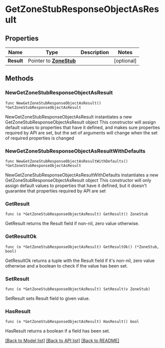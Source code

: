 # GetZoneStubResponseObjectAsResult

## Properties

Name | Type | Description | Notes
------------ | ------------- | ------------- | -------------
**Result** | Pointer to [**ZoneStub**](ZoneStub.md) |  | [optional] 

## Methods

### NewGetZoneStubResponseObjectAsResult

`func NewGetZoneStubResponseObjectAsResult() *GetZoneStubResponseObjectAsResult`

NewGetZoneStubResponseObjectAsResult instantiates a new GetZoneStubResponseObjectAsResult object
This constructor will assign default values to properties that have it defined,
and makes sure properties required by API are set, but the set of arguments
will change when the set of required properties is changed

### NewGetZoneStubResponseObjectAsResultWithDefaults

`func NewGetZoneStubResponseObjectAsResultWithDefaults() *GetZoneStubResponseObjectAsResult`

NewGetZoneStubResponseObjectAsResultWithDefaults instantiates a new GetZoneStubResponseObjectAsResult object
This constructor will only assign default values to properties that have it defined,
but it doesn't guarantee that properties required by API are set

### GetResult

`func (o *GetZoneStubResponseObjectAsResult) GetResult() ZoneStub`

GetResult returns the Result field if non-nil, zero value otherwise.

### GetResultOk

`func (o *GetZoneStubResponseObjectAsResult) GetResultOk() (*ZoneStub, bool)`

GetResultOk returns a tuple with the Result field if it's non-nil, zero value otherwise
and a boolean to check if the value has been set.

### SetResult

`func (o *GetZoneStubResponseObjectAsResult) SetResult(v ZoneStub)`

SetResult sets Result field to given value.

### HasResult

`func (o *GetZoneStubResponseObjectAsResult) HasResult() bool`

HasResult returns a boolean if a field has been set.


[[Back to Model list]](../README.md#documentation-for-models) [[Back to API list]](../README.md#documentation-for-api-endpoints) [[Back to README]](../README.md)


